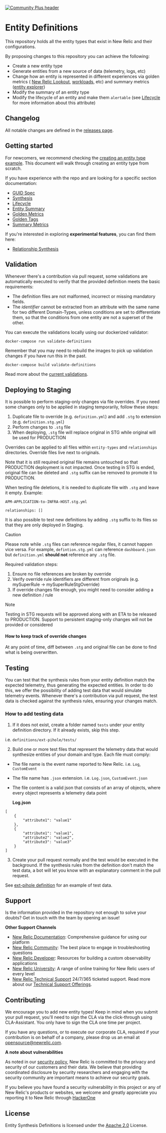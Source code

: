 [![Community Plus header](https://github.com/newrelic/opensource-website/raw/master/src/images/categories/Community_Plus.png)](https://opensource.newrelic.com/oss-category/#community-plus)

# Entity Definitions

This repository holds all the entity types that exist in New Relic and their configurations.

By proposing changes to this repository you can achieve the following:
- Create a new entity type
- Generate entities from a new source of data (telemetry, logs, etc)
- Change how an entity is represented in different experiences via golden metrics ( [New Relic Lookout](https://docs.newrelic.com/docs/new-relic-one/use-new-relic-one/core-concepts/new-relic-lookout-monitor-your-estate-glance/), [workloads](https://docs.newrelic.com/docs/new-relic-one/use-new-relic-one/workloads/workloads-isolate-resolve-incidents-faster/), etc) and summary metrics ([entity explorer](https://docs.newrelic.com/docs/new-relic-one/use-new-relic-one/core-concepts/new-relic-explorer-view-performance-across-apps-services-hosts/))
- Modify the summary of an entity type
- Modify the lifecycle of an entity and make them `alertable` (see [Lifecycle](docs/entities/lifecycle.md) for more information about this attribute)

## Changelog

All notable changes are defined in the [releases page](https://github.com/newrelic/entity-definitions/releases).

## Getting started


For newcomers, we recommend checking the [creating an entity type example](docs/entities/README.md).
This document will walk through creating an entity type from scratch.

If you have experience with the repo and are looking for a specific section documentation:

- [GUID Spec](docs/entities/guid_spec.md)
- [Synthesis](docs/entities/synthesis.md)
- [Lifecycle](docs/entities/lifecycle.md)
- [Entity Summary](docs/entities/entity_summary.md)
- [Golden Metrics](docs/entities/golden_metrics.md)
- [Golden Tags](docs/entities/golden_tags.md)
- [Summary Metrics](docs/entities/summary_metrics.md)

If you're interested in exploring **experimental features**, you can find them here:

- [Relationship Synthesis](docs/relationships/relationship_synthesis.md)

## Validation

Whenever there's a contribution via pull request, some validations are automatically executed to verify that the provided definition meets the basic requirements:

* The definition files are not malformed, incorrect or missing mandatory fields.
* The *identifier* cannot be extracted from an attribute with the same name for two different Domain-Types, unless conditions are set to differentiate them, so that the conditions from one entity are not a superset of the other.

You can execute the validations locally using our dockerized validator:

```
docker-compose run validate-definitions
```

Remember that you may need to rebuild the images to pick up validation changes if you have run this in the past.

```
docker-compose build validate-definitions
```

Read more about the [current validations](/validator/README.md).

## Deploying to Staging

It is possible to perform staging-only changes via file overrides. If you need some changes only to be applied in staging
temporarily, follow these steps:
1. Duplicate file to override (e.g. `definition.yml`) and add `.stg` to extension (e.g. `definition.stg.yml`)
2. Perform changes to `.stg` file
3. When deploying, `.stg` file will replace original in STG while original will be used for PRODUCTION

Overrides can be applied to all files within `entity-types` and `relationships` directories. Override files live next to originals.

Note that it is still required original file remains untouched so that PRODUCTION deployment is not impacted. Once
testing in STG is ended, original file can be deleted and `.stg` suffix can be removed to promote it to PRODUCTION.

When testing file deletions, it is needed to duplicate file with `.stg` and leave it empty. Example:

`APM-APPLICATION-to-INFRA-HOST.stg.yml`

```
relationships: []
```

It is also possible to test new definitions by adding `.stg` suffix to its files so that they are only deployed in Staging.

> [!CAUTION]
> Please note while `.stg` files can reference regular files, it cannot happen vice versa. For example, `defintion.stg.yml`
> can reference `dashboard.json` but `definition.yml` **should not** reference any `.stg` file.

Required validation steps:
1. Ensure no file references are broken by override
2. Verify override rule identifiers are different from originals (e.g. mySuperRule -> mySuperRuleStgOverride)
3. If override changes file enough, you might need to consider adding a new definition / rule

> [!NOTE]  
> Testing in STG requests will be approved along with an ETA to be released to PRODUCTION. Support to persistent
> staging-only changes will not be provided or considered

#### How to keep track of override changes
At any point of time, diff between `.stg` and original file can be done to find what is being overwritten.

## Testing

You can test that the synthesis rules from your entity definition match the expected telemetry, thus generating the expected entities. In order to do this, we offer the possibility of adding test data that would simulate telemetry events. Whenever there's a contribution via pull request, the test data is checked against the synthesis rules, ensuring your changes match.

### How to add testing data

1. If it does not exist, create a folder named `tests` under your entity definition directory. If it already exists, skip this step.

  i.e. `definitions/ext-pihole/tests/`

2. Build one or more test files that represent the telemetry data that would synthesize entities of your domain and type. Each file must comply:
* The file name is the event name reported to New Relic. i.e. `Log`, `CustomEvent`
* The file name has `.json` extension. i.e. `Log.json`, `CustomEvent.json`
* The file content is a valid json that consists of an array of objects, where every object represents a telemetry data point

  **Log.json**
```
[
	{
		"attribute1": "value1"
	},
	{
		"attribute1": "value1",
		"attribute2": "value2",
		"attribute3": "value3"
	}
]
```

3. Create your pull request normally and the test would be executed in the background. If the synthesis rules from the definition don't match the test data, a bot will let you know with an explanatory comment in the pull request.

See [ext-pihole definition](https://github.com/newrelic/entity-definitions/tree/main/entity-types/ext-pihole/tests/) for an example of test data.


## Support

Is the information provided in the repository not enough to solve your doubts? Get in touch with the team by opening an issue!

**Other Support Channels**

* [New Relic Documentation](https://docs.newrelic.com): Comprehensive guidance for using our platform
* [New Relic Community](https://discuss.newrelic.com): The best place to engage in troubleshooting questions
* [New Relic Developer](https://developer.newrelic.com/): Resources for building a custom observability applications
* [New Relic University](https://learn.newrelic.com/): A range of online training for New Relic users of every level
* [New Relic Technical Support](https://support.newrelic.com/) 24/7/365 ticketed support. Read more about our [Technical Support Offerings](https://docs.newrelic.com/docs/licenses/license-information/general-usage-licenses/support-plan).

## Contributing
We encourage you to add new entity types! Keep in mind when you submit your pull request, you'll need to sign the CLA via the click-through using CLA-Assistant. You only have to sign the CLA one time per project.

If you have any questions, or to execute our corporate CLA, required if your contribution is on behalf of a company, please drop us an email at opensource@newrelic.com.

**A note about vulnerabilities**

As noted in our [security policy](../../security/policy), New Relic is committed to the privacy and security of our customers and their data. We believe that providing coordinated disclosure by security researchers and engaging with the security community are important means to achieve our security goals.

If you believe you have found a security vulnerability in this project or any of New Relic's products or websites, we welcome and greatly appreciate you reporting it to New Relic through [HackerOne](https://hackerone.com/newrelic)

## License
Entity Synthesis Definitions is licensed under the [Apache 2.0](http://apache.org/licenses/LICENSE-2.0.txt) License.
